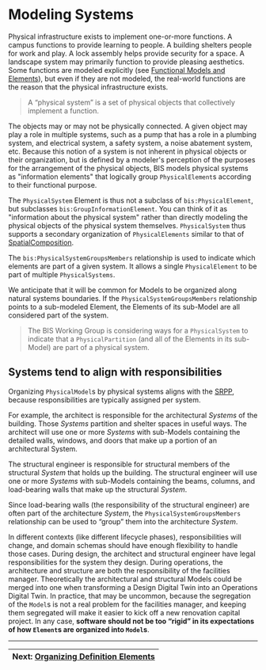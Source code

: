 # Modeling Systems

Physical infrastructure exists to implement one-or-more functions. A campus functions to provide learning to people. A building shelters people for work and play. A lock assembly helps provide security for a space. A landscape system may primarily function to provide pleasing aesthetics. Some functions are modeled explicitly (see [Functional Models and Elements](../other-perspectives/functional-models-and-elements.md)), but even if they are not modeled, the real-world functions are the reason that the physical infrastructure exists.

> A “physical system” is a set of physical objects that collectively implement a function.

The objects may or may not be physically connected. A given object may play a role in multiple systems, such as a pump that has a role in a plumbing system, and electrical system, a safety system, a noise abatement system, etc.  Because this notion of a system is not inherent in physical objects or their organization, but is defined by a modeler's perception of the purposes for the arrangement of the physical objects, BIS models physical systems as "information elements" that logically group `PhysicalElement`s according to their functional purpose.

The `PhysicalSystem` Element is thus not a subclass of `bis:PhysicalElement`, but subclasses `bis:GroupInformationElement`. You can think of it as "information about the physical system" rather than directly modeling the physical objects of the physical system themselves. `PhysicalSystem` thus supports a secondary organization of `PhysicalElements` similar to that of [SpatialComposition](spatial-composition.md).

The `bis:PhysicalSystemGroupsMembers` relationship is used to indicate which elements are part of a given system. It allows a single `PhysicalElement` to be part of multiple `PhysicalSystems`.

We anticipate that it will be common for Models to be organized along natural systems boundaries. If the `PhysicalSystemGroupsMembers` relationship points to a sub-modeled Element, the Elements of its sub-Model are all considered part of the system.

> The BIS Working Group is considering ways for a `PhysicalSystem` to indicate that a `PhysicalPartition` (and all of the Elements in its sub-Model) are part of a physical system.

## Systems tend to align with responsibilities

Organizing `PhysicalModel`s by physical systems aligns with the [SRPP](./srpp.md), because responsibilities are typically assigned per system.

For example, the architect is responsible for the architectural *Systems* of the building. Those *Systems* partition and shelter spaces in useful ways. The architect will use one or more *Systems* with sub-Models containing the detailed walls, windows, and doors that make up a portion of an architectural System.

The structural engineer is responsible for structural members of the structural *System* that holds up the building. The structural engineer will use one or more *Systems* with sub-Models containing the beams, columns, and load-bearing walls that make up the structural *System*.

Since load-bearing walls (the responsibility of the structural engineer) are often part of the architecture *System*, the `PhysicalSystemGroupsMembers` relationship can be used to “group” them into the architecture *System*.

In different contexts (like different lifecycle phases), responsibilities will change, and domain schemas should have enough flexibility to handle those cases. During design, the architect and structural engineer have legal responsibilities for the system they design. During operations, the architecture and structure are both the responsibility of the facilities manager. Theoretically the architectural and structural Models could be merged into one when transforming a Design Digital Twin into an Operations Digital Twin. In practice, that may be uncommon, because the segregation of the `Model`s is not a real problem for the facilities manager, and keeping them segregated will make it easier to kick off a new renovation capital project. In any case, **software should not be too “rigid” in its expectations of how `Element`s are organized into `Model`s**.

---
| Next: [Organizing Definition Elements](./organizing-definition-elements.md)
|:---
